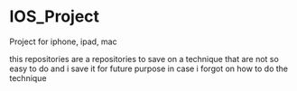 # IOS_Project
Project for iphone, ipad, mac

this repositories are a repositories to save on a technique that are not so easy to do and i save it for future purpose in case i forgot on how to do the technique
